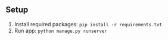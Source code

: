 
## Setup
1. Install required packages: ``` pip install -r requirements.txt ```
2. Run app: ``` python manage.py runserver ```
